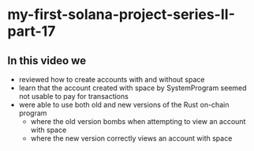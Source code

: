 # my-first-solana-project-series-II-part-17

## In this video we  
- reviewed how to create accounts with and without space
- learn that the account created with space by SystemProgram seemed not usable to pay for transactions
- were able to use both old and new versions of the Rust on-chain program
  - where the old version bombs when attempting to view an account with space
  - where the new version correctly views an account with space
